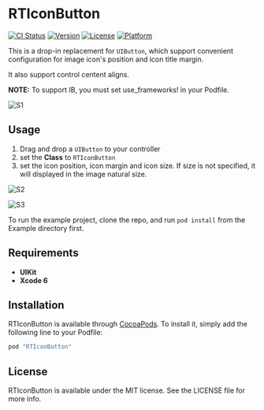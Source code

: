 # RTIconButton

[![CI Status](http://img.shields.io/travis/rickytan/RTIconButton.svg?style=flat)](https://travis-ci.org/rickytan/RTIconButton)
[![Version](https://img.shields.io/cocoapods/v/RTIconButton.svg?style=flat)](http://cocoapods.org/pods/RTIconButton)
[![License](https://img.shields.io/cocoapods/l/RTIconButton.svg?style=flat)](http://cocoapods.org/pods/RTIconButton)
[![Platform](https://img.shields.io/cocoapods/p/RTIconButton.svg?style=flat)](http://cocoapods.org/pods/RTIconButton)

This is a drop-in replacement for `UIButton`, which support convenient configuration for image icon's position and icon title margin.

It also support control centent aligns.

**NOTE:** To support IB, you must set use_frameworks! in your Podfile.

![S1](./ScreenShot/1.png)

## Usage

1. Drag and drop a `UIButton` to your controller
2. set the **Class** to `RTIconButton`
3. set the icon position, icon margin and icon size. If size is not specified, it will displayed in the image natural size.

![S2](./ScreenShot/2.png)

![S3](./ScreenShot/3.png)

To run the example project, clone the repo, and run `pod install` from the Example directory first.

## Requirements

- **UIKit**
- **Xcode 6**

## Installation

RTIconButton is available through [CocoaPods](http://cocoapods.org). To install
it, simply add the following line to your Podfile:

```ruby
pod "RTIconButton"
```

## License

RTIconButton is available under the MIT license. See the LICENSE file for more info.

